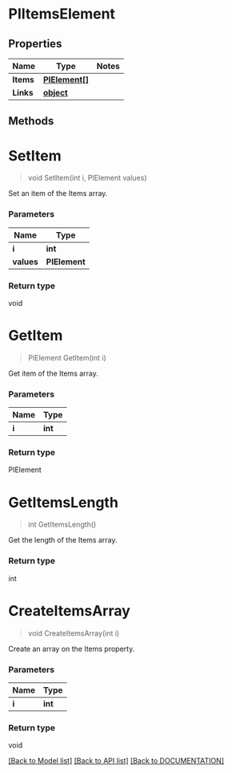 # PIItemsElement

## Properties
Name | Type | Notes
------------ | ------------- | -------------
**Items** | **[**PIElement[]**](../Model/PIElement.md)**
**Links** | **[**object**](../Model/Object.md)**

## Methods

# **SetItem**
> void SetItem(int i, PIElement values)

Set an item of the Items array.

### Parameters

Name | Type
------------- | -------------
 **i** | **int**
 **values** | **PIElement**

### Return type

void


# **GetItem**
> PIElement GetItem(int i)

Get item of the Items array.

### Parameters

Name | Type
------------- | -------------
 **i** | **int**

### Return type

PIElement


# **GetItemsLength**
> int GetItemsLength()

Get the length of the Items array.


### Return type

int


# **CreateItemsArray**
> void CreateItemsArray(int i)

Create an array on the Items property.

### Parameters

Name | Type
------------- | -------------
 **i** | **int**

### Return type

void

[[Back to Model list]](../../DOCUMENTATION.md#documentation-for-models) [[Back to API list]](../../DOCUMENTATION.md#documentation-for-api-endpoints) [[Back to DOCUMENTATION]](../../DOCUMENTATION.md)
